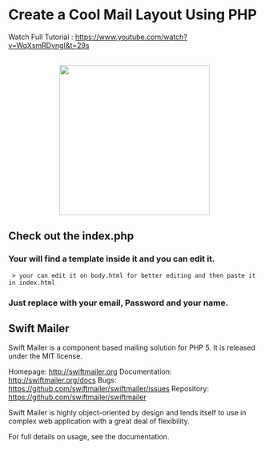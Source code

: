 # Create a Cool Mail Layout Using PHP 
Watch Full Tutorial   :   https://www.youtube.com/watch?v=WqXsmRDvngI&t=29s
  <br><br>
  <p align="center">
  <img height="300px" src="https://github.com/sonukedia55/CodeNext/blob/master/PhpMail/aa.png"/>
  </p>
  
  ## Check out the index.php
  
  ### Your will find a template inside it and you can edit it.
  
     > your can edit it on body.html for better editing and then paste it in index.html
  
  ### Just replace with your email, Password and your name.
  
  
  
  
  Swift Mailer
------------

Swift Mailer is a component based mailing solution for PHP 5.
It is released under the MIT license.

Homepage:      http://swiftmailer.org
Documentation: http://swiftmailer.org/docs
Bugs:          https://github.com/swiftmailer/swiftmailer/issues
Repository:    https://github.com/swiftmailer/swiftmailer

Swift Mailer is highly object-oriented by design and lends itself
to use in complex web application with a great deal of flexibility.

For full details on usage, see the documentation.

